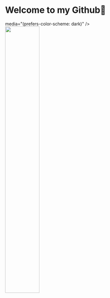 # Welcome to my Github👋

<picture>
<source 
  srcset="https://github-readme-stats.vercel.app/api?username=Rapunzel-ware&show_icons=true&theme=dark"
  <img align="left" width="47%" src="https://github-readme-stats.vercel.app/api/top-langs/?username=Rapunzel-ware&layout=compact" />
  media="(prefers-color-scheme: dark)"
/>
<source
  srcset="https://github-readme-stats.vercel.app/api?username=Rapunzel-ware&show_icons=true"
  media="(prefers-color-scheme: light), (prefers-color-scheme: no-preference)"
/>
<img src="https://github-readme-stats.vercel.app/api?username=Rapunzel-ware&show_icons=true" />
</picture>


